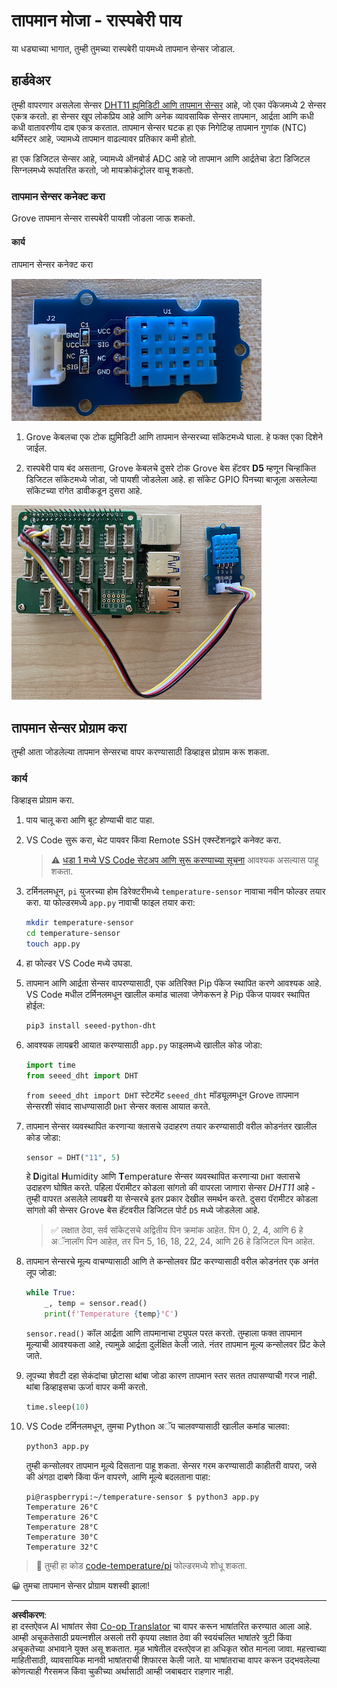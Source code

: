 <!--
CO_OP_TRANSLATOR_METADATA:
{
  "original_hash": "7678f7c67b97ee52d5727496dcd7d346",
  "translation_date": "2025-08-27T11:10:26+00:00",
  "source_file": "2-farm/lessons/1-predict-plant-growth/pi-temp.md",
  "language_code": "mr"
}
-->
# तापमान मोजा - रास्पबेरी पाय

या धड्याच्या भागात, तुम्ही तुमच्या रास्पबेरी पायमध्ये तापमान सेन्सर जोडाल.

## हार्डवेअर

तुम्ही वापरणार असलेला सेन्सर [DHT11 ह्युमिडिटी आणि तापमान सेन्सर](https://www.seeedstudio.com/Grove-Temperature-Humidity-Sensor-DHT11.html) आहे, जो एका पॅकेजमध्ये 2 सेन्सर एकत्र करतो. हा सेन्सर खूप लोकप्रिय आहे आणि अनेक व्यावसायिक सेन्सर तापमान, आर्द्रता आणि कधी कधी वातावरणीय दाब एकत्र करतात. तापमान सेन्सर घटक हा एक निगेटिव्ह तापमान गुणांक (NTC) थर्मिस्टर आहे, ज्यामध्ये तापमान वाढल्यावर प्रतिकार कमी होतो.

हा एक डिजिटल सेन्सर आहे, ज्यामध्ये ऑनबोर्ड ADC आहे जो तापमान आणि आर्द्रतेचा डेटा डिजिटल सिग्नलमध्ये रूपांतरित करतो, जो मायक्रोकंट्रोलर वाचू शकतो.

### तापमान सेन्सर कनेक्ट करा

Grove तापमान सेन्सर रास्पबेरी पायशी जोडला जाऊ शकतो.

#### कार्य

तापमान सेन्सर कनेक्ट करा

![Grove तापमान सेन्सर](../../../../../translated_images/grove-dht11.07f8eafceee170043efbb53e1d15722bd4e00fbaa9ff74290b57e9f66eb82c17.mr.png)

1. Grove केबलचा एक टोक ह्युमिडिटी आणि तापमान सेन्सरच्या सॉकेटमध्ये घाला. हे फक्त एका दिशेने जाईल.

1. रास्पबेरी पाय बंद असताना, Grove केबलचे दुसरे टोक Grove बेस हॅटवर **D5** म्हणून चिन्हांकित डिजिटल सॉकेटमध्ये जोडा, जो पायशी जोडलेला आहे. हा सॉकेट GPIO पिनच्या बाजूला असलेल्या सॉकेटच्या रांगेत डावीकडून दुसरा आहे.

![Grove तापमान सेन्सर सॉकेट A0 मध्ये जोडलेला](../../../../../translated_images/pi-temperature-sensor.3ff82fff672c8e565ef25a39d26d111de006b825a7e0867227ef4e7fbff8553c.mr.png)

## तापमान सेन्सर प्रोग्राम करा

तुम्ही आता जोडलेल्या तापमान सेन्सरचा वापर करण्यासाठी डिव्हाइस प्रोग्राम करू शकता.

### कार्य

डिव्हाइस प्रोग्राम करा.

1. पाय चालू करा आणि बूट होण्याची वाट पाहा.

1. VS Code सुरू करा, थेट पायवर किंवा Remote SSH एक्स्टेंशनद्वारे कनेक्ट करा.

    > ⚠️ [धडा 1 मध्ये VS Code सेटअप आणि सुरू करण्याच्या सूचना](../../../1-getting-started/lessons/1-introduction-to-iot/pi.md) आवश्यक असल्यास पाहू शकता.

1. टर्मिनलमधून, `pi` युजरच्या होम डिरेक्टरीमध्ये `temperature-sensor` नावाचा नवीन फोल्डर तयार करा. या फोल्डरमध्ये `app.py` नावाची फाइल तयार करा:

    ```sh
    mkdir temperature-sensor
    cd temperature-sensor
    touch app.py
    ```

1. हा फोल्डर VS Code मध्ये उघडा.

1. तापमान आणि आर्द्रता सेन्सर वापरण्यासाठी, एक अतिरिक्त Pip पॅकेज स्थापित करणे आवश्यक आहे. VS Code मधील टर्मिनलमधून खालील कमांड चालवा जेणेकरून हे Pip पॅकेज पायवर स्थापित होईल:

    ```sh
    pip3 install seeed-python-dht
    ```

1. आवश्यक लायब्ररी आयात करण्यासाठी `app.py` फाइलमध्ये खालील कोड जोडा:

    ```python
    import time
    from seeed_dht import DHT
    ```

    `from seeed_dht import DHT` स्टेटमेंट `seeed_dht` मॉड्यूलमधून Grove तापमान सेन्सरशी संवाद साधण्यासाठी `DHT` सेन्सर क्लास आयात करते.

1. तापमान सेन्सर व्यवस्थापित करणाऱ्या क्लासचे उदाहरण तयार करण्यासाठी वरील कोडनंतर खालील कोड जोडा:

    ```python
    sensor = DHT("11", 5)
    ```

    हे **D**igital **H**umidity आणि **T**emperature सेन्सर व्यवस्थापित करणाऱ्या `DHT` क्लासचे उदाहरण घोषित करते. पहिला पॅरामीटर कोडला सांगतो की वापरला जाणारा सेन्सर *DHT11* आहे - तुम्ही वापरत असलेले लायब्ररी या सेन्सरचे इतर प्रकार देखील समर्थन करते. दुसरा पॅरामीटर कोडला सांगतो की सेन्सर Grove बेस हॅटवरील डिजिटल पोर्ट `D5` मध्ये जोडलेला आहे.

    > ✅ लक्षात ठेवा, सर्व सॉकेट्सचे अद्वितीय पिन क्रमांक आहेत. पिन 0, 2, 4, आणि 6 हे अॅनालॉग पिन आहेत, तर पिन 5, 16, 18, 22, 24, आणि 26 हे डिजिटल पिन आहेत.

1. तापमान सेन्सरचे मूल्य वाचण्यासाठी आणि ते कन्सोलवर प्रिंट करण्यासाठी वरील कोडनंतर एक अनंत लूप जोडा:

    ```python
    while True:
        _, temp = sensor.read()
        print(f'Temperature {temp}°C')
    ```

    `sensor.read()` कॉल आर्द्रता आणि तापमानाचा ट्युपल परत करतो. तुम्हाला फक्त तापमान मूल्याची आवश्यकता आहे, त्यामुळे आर्द्रता दुर्लक्षित केली जाते. नंतर तापमान मूल्य कन्सोलवर प्रिंट केले जाते.

1. लूपच्या शेवटी दहा सेकंदांचा छोटासा थांबा जोडा कारण तापमान स्तर सतत तपासण्याची गरज नाही. थांबा डिव्हाइसचा ऊर्जा वापर कमी करतो.

    ```python
    time.sleep(10)
    ```

1. VS Code टर्मिनलमधून, तुमचा Python अॅप चालवण्यासाठी खालील कमांड चालवा:

    ```sh
    python3 app.py
    ```

    तुम्ही कन्सोलवर तापमान मूल्ये दिसताना पाहू शकता. सेन्सर गरम करण्यासाठी काहीतरी वापरा, जसे की अंगठा दाबणे किंवा फॅन वापरणे, आणि मूल्ये बदलताना पाहा:

    ```output
    pi@raspberrypi:~/temperature-sensor $ python3 app.py 
    Temperature 26°C
    Temperature 26°C
    Temperature 28°C
    Temperature 30°C
    Temperature 32°C
    ```

> 💁 तुम्ही हा कोड [code-temperature/pi](../../../../../2-farm/lessons/1-predict-plant-growth/code-temperature/pi) फोल्डरमध्ये शोधू शकता.

😀 तुमचा तापमान सेन्सर प्रोग्राम यशस्वी झाला!

---

**अस्वीकरण**:  
हा दस्तऐवज AI भाषांतर सेवा [Co-op Translator](https://github.com/Azure/co-op-translator) चा वापर करून भाषांतरित करण्यात आला आहे. आम्ही अचूकतेसाठी प्रयत्नशील असलो तरी कृपया लक्षात ठेवा की स्वयंचलित भाषांतरे त्रुटी किंवा अचूकतेच्या अभावाने युक्त असू शकतात. मूळ भाषेतील दस्तऐवज हा अधिकृत स्रोत मानला जावा. महत्त्वाच्या माहितीसाठी, व्यावसायिक मानवी भाषांतराची शिफारस केली जाते. या भाषांतराचा वापर करून उद्भवलेल्या कोणत्याही गैरसमज किंवा चुकीच्या अर्थासाठी आम्ही जबाबदार राहणार नाही.